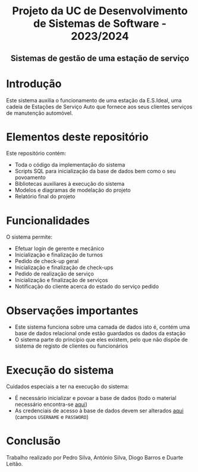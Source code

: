<h1 align="center">Projeto da UC de Desenvolvimento de Sistemas de Software - 2023/2024</h1>
<h2 align="center">Sistemas de gestão de uma estação de serviço</h2>

# Introdução
Este sistema auxilia o funcionamento de uma estação da E.S.Ideal, uma cadeia de Estações de Serviço Auto que fornece aos seus clientes serviços de manutenção automóvel.

# Elementos deste repositório
Este repositório contém:
- Toda o código da implementação do sistema
- Scripts SQL para inicialização da base de dados bem como o seu povoamento
- Bibliotecas auxiliares à execução do sistema
- Modelos e diagramas de modelação do projeto
- Relatório final do projeto

# Funcionalidades
O sistema permite:
- Efetuar login de gerente e mecânico
- Inicialização e finalização de turnos
- Pedido de check-up geral
- Inicialização e finalização de check-ups
- Pedido de realização de serviço
- Inicialização e finalização de serviços
- Notificação do cliente acerca do estado do serviço pedido

# Observações importantes
- Este sistema funciona sobre uma camada de dados isto é, contém uma base de dados relacional onde estão guardados os dados da estação
- O sistema parte do princípio que eles existem, pelo que não dispõe de sistema de registo de clientes ou funcionários

# Execução do sistema
Cuidados especiais a ter na execução do sistema:
- É necessário inicializar e povoar a base de dados (todo o material necessário encontra-se [aqui](https://github.com/AntonioSilva03/Projeto-DSS/tree/main/src/SQL))
- As credenciais de acesso à base de dados devem ser alterados [aqui](https://github.com/AntonioSilva03/Projeto-DSS/blob/main/src/esideal/data/ConfigDAO.java) (campos ```USERNAME``` e ```PASSWORD```)

# Conclusão
Trabalho realizado por Pedro Silva, António Silva, Diogo Barros e Duarte Leitão.
